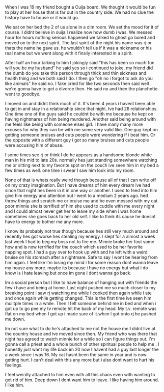 When i was 16 my friend bought a Ouija board. We thought it would be fun to play at her house that is far out in the country side. We had no clue the history have to house or it would go. 

We sat on her bed the 2 of us alone in a dim room. We set the mood for it of course. I didnt believe in ouija I realize now how dumb i was. We messed hour for hours nothing serious happened we talked to ghost go bored and moved on to the next spirit. The last spirit of the night his name was rj or thats the name he gave us. he wouldn't tell us if it was a nickname or his real name but we went along with it finally interested in a spirit.

After half an hour talking to him I jokingly said "this has been so much fun will you be my husband" he said yes so i continued to joke. my friend did the dumb do you take this person through thick and thin sickness and health thing and we both said I do. I then go "oh no i forgot to ask do you like animals" he said no. I fake cried for like two seconds then said well we're gonna have to get a divorce then. He said no and then the planchette went to goodbye. 


I moved on and didnt think much of it. It's been 4 years i havent been able to get in and stay in a relationship since that night. Ive had 28 relationships. One time one of the guys said he couldnt be with me because he kept on having nightmares of him being murdered. Another said being around with me feels like being with someone elses girl. I have many many more excuses for why they can be with me some very valid like. One guy kept on getting someone bruises and cuts people were wondering if i beat him. Or the opposite with a different guy i got so many bruises and cuts people were accusing him of abuse.

 I some times see rj or think I do he appears as a handsome blonde white man in his mid to late 20s. normally hes just standing somewhere watching me or sitting next to my favorite spot on the couch ive seen him in my bed a few times as well. one time i swear I saw him look into my room.


None of that is whats really weird though because all of that I can write off on my crazy imagination. But I have dreams of him every dream ive had since that night hes been in it in one way or another. I used to feed into him give him energy and attention but I went to a medium 2 years ago. hed throw things and scratch me or bruise me and he even messed with my cat. poor minnie she is terrified of him she used to cuddle with me every night and I could almost never get her to leave my side when i was home sometimes she goes back to her old self. I like to think its cause he doesnt have to energy to bother me any more. 


I know its probably not true though because hes still very much around and recently hes got worse hes stealing my energy. I slept for a almost a week last week I had to beg my boss not to fire me. Minnie broke her foot some how and is now terrified for the couch which used to be her favorite napping spot. I had a guy over to hook up with and he left with a weird bruise on his stomach after a nightmare. Safe to say I wont be hearing from him again. I feel like I'm losing my mind I for some reason dont wanna leave my house any more. maybe its because i have no energy but what i do know is i hate leaving but once im gone I dont wanna go back.


Im a social person but I like to have balance of hanging out with friends the few i have and being at home. Last night pushed me so much closer to my breaking point I saw rj watching me while I cooked then again while i ate and once again while getting changed. This is the first time ive seen him mulitple times in a while. Then I felt someone behind me in bed and when i got up to go pee my tv remote hit the back of my head. My t.v. remote was flat on my bed when I got up i made sure of it.when I got onto rj he pushed me down. 


Im not sure what to do he's attached to me not the house me I didnt live at the country house and ive moved since then. My friend who was there that night has agreed to watch minnie for a while so i can figure things out. I'm gonna call a priest and a whole bunch of other spiritual people to help me . I honestly just want my life back im 20 now I havent had a guy last longer the a week since i was 16. My cat hasnt been the same in year and is now getting hurt. I can't deal with this any more but i also dont want to hurt his feelings. 


I feel weirdly attached to him even with all this chaos even with wanting to get rid of him. Deep down I dont want him to leave. I like having him around. I like him.